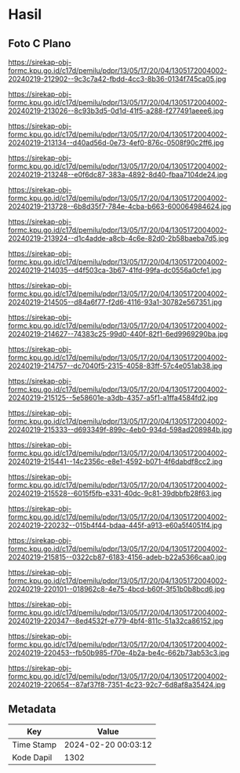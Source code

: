 # Hasil

## Foto C Plano

https://sirekap-obj-formc.kpu.go.id/c17d/pemilu/pdpr/13/05/17/20/04/1305172004002-20240219-212902--9c3c7a42-fbdd-4cc3-8b36-0134f745ca05.jpg

https://sirekap-obj-formc.kpu.go.id/c17d/pemilu/pdpr/13/05/17/20/04/1305172004002-20240219-213026--8c93b3d5-0d1d-41f5-a288-f277491aeee6.jpg

https://sirekap-obj-formc.kpu.go.id/c17d/pemilu/pdpr/13/05/17/20/04/1305172004002-20240219-213134--d40ad56d-0e73-4ef0-876c-0508f90c2ff6.jpg

https://sirekap-obj-formc.kpu.go.id/c17d/pemilu/pdpr/13/05/17/20/04/1305172004002-20240219-213248--e0f6dc87-383a-4892-8d40-fbaa7104de24.jpg

https://sirekap-obj-formc.kpu.go.id/c17d/pemilu/pdpr/13/05/17/20/04/1305172004002-20240219-213728--6b8d35f7-784e-4cba-b663-600064984624.jpg

https://sirekap-obj-formc.kpu.go.id/c17d/pemilu/pdpr/13/05/17/20/04/1305172004002-20240219-213924--d1c4adde-a8cb-4c6e-82d0-2b58baeba7d5.jpg

https://sirekap-obj-formc.kpu.go.id/c17d/pemilu/pdpr/13/05/17/20/04/1305172004002-20240219-214035--d4f503ca-3b67-41fd-99fa-dc0556a0cfe1.jpg

https://sirekap-obj-formc.kpu.go.id/c17d/pemilu/pdpr/13/05/17/20/04/1305172004002-20240219-214505--d84a6f77-f2d6-4116-93a1-30782e567351.jpg

https://sirekap-obj-formc.kpu.go.id/c17d/pemilu/pdpr/13/05/17/20/04/1305172004002-20240219-214627--74383c25-99d0-440f-82f1-6ed9969290ba.jpg

https://sirekap-obj-formc.kpu.go.id/c17d/pemilu/pdpr/13/05/17/20/04/1305172004002-20240219-214757--dc7040f5-2315-4058-83ff-57c4e051ab38.jpg

https://sirekap-obj-formc.kpu.go.id/c17d/pemilu/pdpr/13/05/17/20/04/1305172004002-20240219-215125--5e58601e-a3db-4357-a5f1-a1ffa4584fd2.jpg

https://sirekap-obj-formc.kpu.go.id/c17d/pemilu/pdpr/13/05/17/20/04/1305172004002-20240219-215333--d693349f-899c-4eb0-934d-598ad208984b.jpg

https://sirekap-obj-formc.kpu.go.id/c17d/pemilu/pdpr/13/05/17/20/04/1305172004002-20240219-215441--14c2356c-e8e1-4592-b071-4f6dabdf8cc2.jpg

https://sirekap-obj-formc.kpu.go.id/c17d/pemilu/pdpr/13/05/17/20/04/1305172004002-20240219-215528--6015f5fb-e331-40dc-9c81-39dbbfb28f63.jpg

https://sirekap-obj-formc.kpu.go.id/c17d/pemilu/pdpr/13/05/17/20/04/1305172004002-20240219-220232--015b4f44-bdaa-445f-a913-e60a5f4051f4.jpg

https://sirekap-obj-formc.kpu.go.id/c17d/pemilu/pdpr/13/05/17/20/04/1305172004002-20240219-215815--0322cb87-6183-4156-adeb-b22a5366caa0.jpg

https://sirekap-obj-formc.kpu.go.id/c17d/pemilu/pdpr/13/05/17/20/04/1305172004002-20240219-220101--018962c8-4e75-4bcd-b60f-3f51b0b8bcd6.jpg

https://sirekap-obj-formc.kpu.go.id/c17d/pemilu/pdpr/13/05/17/20/04/1305172004002-20240219-220347--8ed4532f-e779-4bf4-811c-51a32ca86152.jpg

https://sirekap-obj-formc.kpu.go.id/c17d/pemilu/pdpr/13/05/17/20/04/1305172004002-20240219-220453--fb50b985-f70e-4b2a-be4c-662b73ab53c3.jpg

https://sirekap-obj-formc.kpu.go.id/c17d/pemilu/pdpr/13/05/17/20/04/1305172004002-20240219-220654--87af37f8-7351-4c23-92c7-6d8af8a35424.jpg


## Metadata

| Key        | Value               |
| ---------- | ------------------- |
| Time Stamp | 2024-02-20 00:03:12 |
| Kode Dapil | 1302                |



